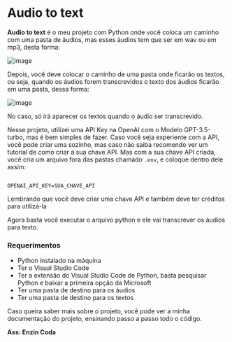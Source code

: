 # Audio to text

**Audio to text** é o meu projeto com Python onde você coloca um caminho com uma pasta de áudios, mas esses áudios tem que ser em wav ou em mp3, desta forma:

![image](https://github.com/user-attachments/assets/9798133c-a370-489b-81a5-7ec64f8cc3cd)

Depois, você deve colocar o caminho de uma pasta onde ficarão os textos, ou seja, quando os áudios forem transcrevidos o texto dos áudios ficarão em uma pasta, dessa forma:

![image](https://github.com/user-attachments/assets/14648c72-7718-4a91-be0d-79135d2c471c)

No caso, só irá aparecer os textos quando o áudio ser transcrevido.

Nesse projeto, utilizei uma API Key na OpenAI com o Modelo GPT-3.5-turbo, mas é bem simples de fazer. Caso você seja experiente com a API, você pode criar uma sozinho, mas caso não saiba recomendo ver um tutorial de como criar a sua chave API. Mas com a sua chave API criada, você cria um arquivo fora das pastas chamado `.env`, e coloque dentro dele assim:

```env

OPENAI_API_KEY=SUA_CHAVE_API
```

Lembrando que você deve criar uma chave API e também deve ter créditos para utilizá-la

Agora basta você executar o arquivo python e ele vai transcrever os áudios para texto.

### Requerimentos

- Python instalado na máquina
- Ter o Visual Studio Code
- Ter a extensão do Visual Studio Code de Python, basta pesquisar Python e baixar a primeira opção da Microsoft
- Ter uma pasta de destino para os áudios
- Ter uma pasta de destino para os textos

Caso queira saber mais sobre o projeto, você pode ver a minha documentação do projeto, ensinando passo a passo todo o código.

**Ass: Enzin Coda**

